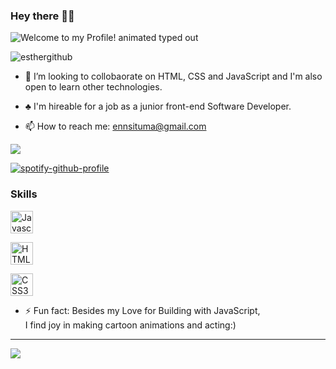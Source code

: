 ### Hey there 🙌😊

<img src="https://readme-typing-svg.demolab.com?font=Operator+Mono&size=27&duration=2800&pause=2000&color=FAFAFA&center=true&vCenter=true&width=940&height=50&lines=Welcome+to+my+Profile!" align="middle" alt="Welcome to my Profile! animated typed out">

![esthergithub](https://github.com/EstherSit/EstherSit/blob/main/iroh.gif)






- 👯 I’m looking to collobaorate on HTML, CSS and JavaScript and I'm also open to learn other technologies.

- ♣️ I'm hireable for a job as a junior front-end Software Developer.

- 📫 How to reach me: ennsituma@gmail.com



<a href="https://twitter.com/QEstherrrr" target="_blank" rel="noreferrer"><img
src="https://img.shields.io/twitter/follow/QEstherrrr?logo=twitter&style=for-the-badge&color=0891b2&labelColor=1c1917"
/></a>

[![spotify-github-profile](https://spotify-github-profile.vercel.app/api/view?uid=uguxtuxd3xdhkfm23m2ivh7ot&cover_image=true&theme=default&show_offline=false&bar_color=53b14f&bar_color_cover=false)](https://github.com/kittinan/spotify-github-profile)

### Skills

<p align="left">
<a href="https://developer.mozilla.org/en-US/docs/Web/JavaScript" target="_blank" rel="noreferrer"><img src="https://raw.githubusercontent.com/danielcranney/readme-generator/main/public/icons/skills/javascript-colored.svg" width="36" height="36" alt="Javascript" /></a>

<a href="https://developer.mozilla.org/en-US/docs/Glossary/HTML5" target="_blank" rel="noreferrer"><img src="https://raw.githubusercontent.com/danielcranney/readme-generator/main/public/icons/skills/html5-colored.svg" width="36" height="36" alt="HTML5" /></a>


<a href="https://www.w3.org/TR/CSS/#css" target="_blank" rel="noreferrer"><img src="https://raw.githubusercontent.com/danielcranney/readme-generator/main/public/icons/skills/css3-colored.svg" width="36" height="36" alt="CSS3" /></a>




</p>


- ⚡ Fun fact: Besides my Love for Building with JavaScript,<br>
     I find joy in making cartoon animations and acting:)
    <br>
  


---
[![](https://visitcount.itsvg.in/api?id=CSituma&icon=0&color=0)](https://visitcount.itsvg.in)
